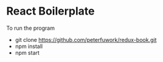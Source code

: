 # React Boilerplate

To run the program
- git clone https://github.com/peterfuwork/redux-book.git
- npm install
- npm start